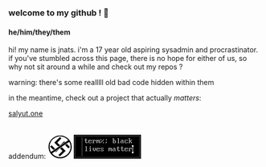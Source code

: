 ### welcome to my github ! 👋

#### he/him/they/them

hi! my name is jnats.
i'm a 17 year old aspiring sysadmin and procrastinator. if you've stumbled across this page, there is no hope for either of us, so why not sit around a while and check out my repos ?

warning: there's some realllll old bad code hidden within them

in the meantime, check out a project that actually *matters*:

[salyut.one](https://salyut.one)
<br>
<br>
<br>
addendum:
[![](npfo.png)](https://www.youtube.com/watch?v=-MkRuV0aCcI) [![](blm.png)](https://blacklivesmatter.com)

